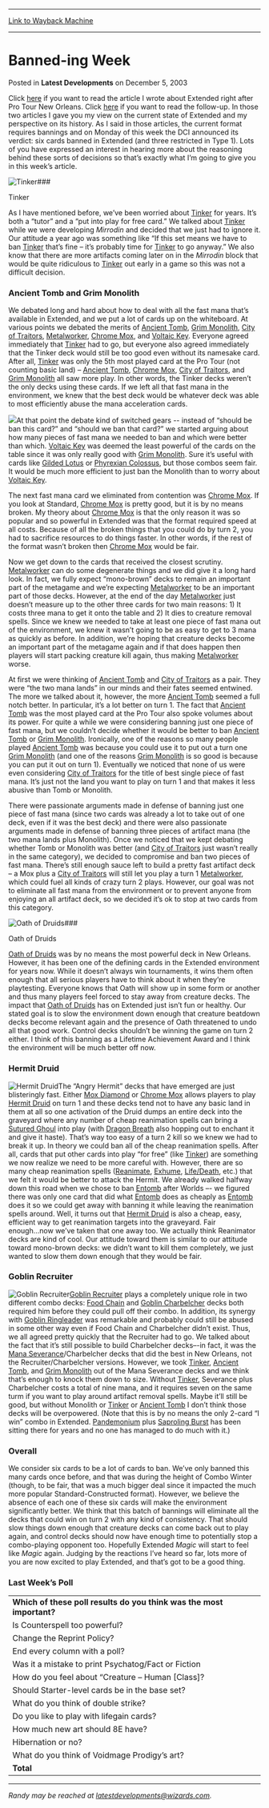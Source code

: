 
---
[Link to Wayback Machine](https://web.archive.org/web/20210430211941/https://magic.wizards.com/en/articles/archive/banned-ing-week-2003-12-05)

[_metadata_:description]:- "Click here if you want to read the article I wrote about Extended right after Pro Tour New Orleans. Click here if you want to read the follow-up. In those two articles I gave you my view on the current state of Extended and my perspective on its history. As I said in those articles, the current format requires bannings and on Monday of this week the DCI announced its verdict:"
[_metadata_:generator]:- "Drupal 7 (http://drupal.org)"
[_metadata_:node]:- "288286"
[_metadata_:publish_date]:- "2003-12-05"
[_metadata_:source]:- "div-main-content"
[_metadata_:title]:- "Banned-ing Week"
[_metadata_:wayback_capture_timestamp]:- "2021-04-30 21:19:41"
[_metadata_:wayback_raw_url]:- "https://web.archive.org/web/20210430211941id_/https://magic.wizards.com/en/articles/archive/banned-ing-week-2003-12-05"
[_metadata_:wayback_url]:- "https://magic.wizards.com/en/articles/archive/banned-ing-week-2003-12-05"
---


Banned-ing Week
===============



 Posted in **Latest Developments**
 on December 5, 2003 











Click [here](http://archive.wizards.com/Magic/Magazine/Article.aspx?x=mtgcom/daily/rb96) if you want to read the article I wrote about Extended right after Pro Tour New Orleans. Click [here](http://archive.wizards.com/Magic/Magazine/Article.aspx?x=mtgcom/daily/rb97) if you want to read the follow-up. In those two articles I gave you my view on the current state of Extended and my perspective on its history. As I said in those articles, the current format requires bannings and on Monday of this week the DCI announced its verdict: six cards banned in Extended (and three restricted in Type 1). Lots of you have expressed an interest in hearing more about the reasoning behind these sorts of decisions so that’s exactly what I’m going to give you in this week’s article.


![Tinker](http://gatherer.wizards.com/Handlers/Image.ashx?size=small&type=card&name=Tinker&options=)### 


Tinker


As I have mentioned before, we’ve been worried about [Tinker](http://gatherer.wizards.com/Pages/Card/Details.aspx?name=Tinker) for years. It’s both a “tutor” and a “put into play for free card.” We talked about [Tinker](http://gatherer.wizards.com/Pages/Card/Details.aspx?name=Tinker) while we were developing *Mirrodin* and decided that we just had to ignore it. Our attitude a year ago was something like “If this set means we have to ban [Tinker](http://gatherer.wizards.com/Pages/Card/Details.aspx?name=Tinker) that’s fine – it’s probably time for [Tinker](http://gatherer.wizards.com/Pages/Card/Details.aspx?name=Tinker) to go anyway.” We also know that there are more artifacts coming later on in the *Mirrodin* block that would be quite ridiculous to [Tinker](http://gatherer.wizards.com/Pages/Card/Details.aspx?name=Tinker) out early in a game so this was not a difficult decision.



### Ancient Tomb and Grim Monolith


We debated long and hard about how to deal with all the fast mana that’s available in Extended, and we put a lot of cards up on the whiteboard. At various points we debated the merits of [Ancient Tomb](http://gatherer.wizards.com/Pages/Card/Details.aspx?name=Ancient+Tomb), [Grim Monolith](http://gatherer.wizards.com/Pages/Card/Details.aspx?name=Grim+Monolith), [City of Traitors](http://gatherer.wizards.com/Pages/Card/Details.aspx?name=City+of+Traitors), [Metalworker](http://gatherer.wizards.com/Pages/Card/Details.aspx?name=Metalworker), [Chrome Mox](http://gatherer.wizards.com/Pages/Card/Details.aspx?name=Chrome+Mox), and [Voltaic Key](http://gatherer.wizards.com/Pages/Card/Details.aspx?name=Voltaic+Key). Everyone agreed immediately that [Tinker](http://gatherer.wizards.com/Pages/Card/Details.aspx?name=Tinker) had to go, but everyone also agreed immediately that the Tinker deck would still be too good even without its namesake card. After all, [Tinker](http://gatherer.wizards.com/Pages/Card/Details.aspx?name=Tinker) was only the 5th most played card at the Pro Tour (not counting basic land) – [Ancient Tomb](http://gatherer.wizards.com/Pages/Card/Details.aspx?name=Ancient+Tomb), [Chrome Mox](http://gatherer.wizards.com/Pages/Card/Details.aspx?name=Chrome+Mox), [City of Traitors](http://gatherer.wizards.com/Pages/Card/Details.aspx?name=City+of+Traitors), and [Grim Monolith](http://gatherer.wizards.com/Pages/Card/Details.aspx?name=Grim+Monolith) all saw more play. In other words, the Tinker decks weren’t the only decks using these cards. If we left all that fast mana in the environment, we knew that the best deck would be whatever deck was able to most efficiently abuse the mana acceleration cards.


![](https://media.wizards.com/legacy/global/images/mtgcom_daily_rb100_pic1_en.jpg)At that point the debate kind of switched gears -- instead of “should be ban this card?” and “should we ban that card?” we started arguing about how many pieces of fast mana we needed to ban and which were better than which. [Voltaic Key](http://gatherer.wizards.com/Pages/Card/Details.aspx?name=Voltaic+Key) was deemed the least powerful of the cards on the table since it was only really good with [Grim Monolith](http://gatherer.wizards.com/Pages/Card/Details.aspx?name=Grim+Monolith). Sure it’s useful with cards like [Gilded Lotus](http://gatherer.wizards.com/Pages/Card/Details.aspx?name=Gilded+Lotus) or [Phyrexian Colossus](http://gatherer.wizards.com/Pages/Card/Details.aspx?name=Phyrexian+Colossus), but those combos seem fair. It would be much more efficient to just ban the Monolith than to worry about [Voltaic Key](http://gatherer.wizards.com/Pages/Card/Details.aspx?name=Voltaic+Key).


The next fast mana card we eliminated from contention was [Chrome Mox](http://gatherer.wizards.com/Pages/Card/Details.aspx?name=Chrome+Mox). If you look at Standard, [Chrome Mox](http://gatherer.wizards.com/Pages/Card/Details.aspx?name=Chrome+Mox) is pretty good, but it is by no means broken. My theory about [Chrome Mox](http://gatherer.wizards.com/Pages/Card/Details.aspx?name=Chrome+Mox) is that the only reason it was so popular and so powerful in Extended was that the format required speed at all costs. Because of all the broken things that you could do by turn 2, you had to sacrifice resources to do things faster. In other words, if the rest of the format wasn’t broken then [Chrome Mox](http://gatherer.wizards.com/Pages/Card/Details.aspx?name=Chrome+Mox) would be fair.


Now we get down to the cards that received the closest scrutiny. [Metalworker](http://gatherer.wizards.com/Pages/Card/Details.aspx?name=Metalworker) can do some degenerate things and we did give it a long hard look. In fact, we fully expect “mono-brown” decks to remain an important part of the metagame and we’re expecting [Metalworker](http://gatherer.wizards.com/Pages/Card/Details.aspx?name=Metalworker) to be an important part of those decks. However, at the end of the day [Metalworker](http://gatherer.wizards.com/Pages/Card/Details.aspx?name=Metalworker) just doesn’t measure up to the other three cards for two main reasons: 1) It costs three mana to get it onto the table and 2) It dies to creature removal spells. Since we knew we needed to take at least one piece of fast mana out of the environment, we knew it wasn’t going to be as easy to get to 3 mana as quickly as before. In addition, we’re hoping that creature decks become an important part of the metagame again and if that does happen then players will start packing creature kill again, thus making [Metalworker](http://gatherer.wizards.com/Pages/Card/Details.aspx?name=Metalworker) worse.


At first we were thinking of [Ancient Tomb](http://gatherer.wizards.com/Pages/Card/Details.aspx?name=Ancient+Tomb) and [City of Traitors](http://gatherer.wizards.com/Pages/Card/Details.aspx?name=City+of+Traitors) as a pair. They were “the two mana lands” in our minds and their fates seemed entwined. The more we talked about it, however, the more [Ancient Tomb](http://gatherer.wizards.com/Pages/Card/Details.aspx?name=Ancient+Tomb) seemed a full notch better. In particular, it’s a lot better on turn 1. The fact that [Ancient Tomb](http://gatherer.wizards.com/Pages/Card/Details.aspx?name=Ancient+Tomb) was the most played card at the Pro Tour also spoke volumes about its power. For quite a while we were considering banning just one piece of fast mana, but we couldn’t decide whether it would be better to ban [Ancient Tomb](http://gatherer.wizards.com/Pages/Card/Details.aspx?name=Ancient+Tomb) or [Grim Monolith](http://gatherer.wizards.com/Pages/Card/Details.aspx?name=Grim+Monolith). Ironically, one of the reasons so many people played [Ancient Tomb](http://gatherer.wizards.com/Pages/Card/Details.aspx?name=Ancient+Tomb) was because you could use it to put out a turn one [Grim Monolith](http://gatherer.wizards.com/Pages/Card/Details.aspx?name=Grim+Monolith) (and one of the reasons [Grim Monolith](http://gatherer.wizards.com/Pages/Card/Details.aspx?name=Grim+Monolith) is so good is because you can put it out on turn 1). Eventually we noticed that none of us were even considering [City of Traitors](http://gatherer.wizards.com/Pages/Card/Details.aspx?name=City+of+Traitors) for the title of best single piece of fast mana. It’s just not the land you want to play on turn 1 and that makes it less abusive than Tomb or Monolith.


There were passionate arguments made in defense of banning just one piece of fast mana (since two cards was already a lot to take out of one deck, even if it was the best deck) and there were also passionate arguments made in defense of banning three pieces of artifact mana (the two mana lands plus Monolith). Once we noticed that we kept debating whether Tomb or Monolith was better (and [City of Traitors](http://gatherer.wizards.com/Pages/Card/Details.aspx?name=City+of+Traitors) just wasn’t really in the same category), we decided to compromise and ban two pieces of fast mana. There’s still enough sauce left to build a pretty fast artifact deck – a Mox plus a [City of Traitors](http://gatherer.wizards.com/Pages/Card/Details.aspx?name=City+of+Traitors) will still let you play a turn 1 [Metalworker](http://gatherer.wizards.com/Pages/Card/Details.aspx?name=Metalworker), which could fuel all kinds of crazy turn 2 plays. However, our goal was not to eliminate all fast mana from the environment or to prevent anyone from enjoying an all artifact deck, so we decided it’s ok to stop at two cards from this category.


![Oath of Druids](http://gatherer.wizards.com/Handlers/Image.ashx?size=small&type=card&name=Oath%20of%20Druids&options=)### 


Oath of Druids


[Oath of Druids](http://gatherer.wizards.com/Pages/Card/Details.aspx?name=Oath+of+Druids) was by no means the most powerful deck in New Orleans. However, it has been one of the defining cards in the Extended environment for years now. While it doesn’t always win tournaments, it wins them often enough that all serious players have to think about it when they’re playtesting. Everyone knows that Oath will show up in some form or another and thus many players feel forced to stay away from creature decks. The impact that [Oath of Druids](http://gatherer.wizards.com/Pages/Card/Details.aspx?name=Oath+of+Druids) has on Extended just isn’t fun or healthy. Our stated goal is to slow the environment down enough that creature beatdown decks become relevant again and the presence of Oath threatened to undo all that good work. Control decks shouldn’t be winning the game on turn 2 either. I think of this banning as a Lifetime Achievement Award and I think the environment will be much better off now.



### Hermit Druid



![Hermit Druid](http://gatherer.wizards.com/Handlers/Image.ashx?size=small&type=card&name=Hermit%20Druid&options=)The “Angry Hermit” decks that have emerged are just blisteringly fast. Either [Mox Diamond](http://gatherer.wizards.com/Pages/Card/Details.aspx?name=Mox+Diamond) or [Chrome Mox](http://gatherer.wizards.com/Pages/Card/Details.aspx?name=Chrome+Mox) allows players to play [Hermit Druid](http://gatherer.wizards.com/Pages/Card/Details.aspx?name=Hermit+Druid) on turn 1 and these decks tend not to have any basic land in them at all so one activation of the Druid dumps an entire deck into the graveyard where any number of cheap reanimation spells can bring a [Sutured Ghoul](http://gatherer.wizards.com/Pages/Card/Details.aspx?name=Sutured+Ghoul) into play (with [Dragon Breath](http://gatherer.wizards.com/Pages/Card/Details.aspx?name=Dragon+Breath) also hopping out to enchant it and give it haste). That’s way too easy of a turn 2 kill so we knew we had to break it up. In theory we could ban all of the cheap reanimation spells. After all, cards that put other cards into play “for free” (like [Tinker](http://gatherer.wizards.com/Pages/Card/Details.aspx?name=Tinker)) are something we now realize we need to be more careful with. However, there are so many cheap reanimation spells ([Reanimate](http://gatherer.wizards.com/Pages/Card/Details.aspx?name=Reanimate), [Exhume](http://gatherer.wizards.com/Pages/Card/Details.aspx?name=Exhume), [Life/Death](http://gatherer.wizards.com/Pages/Card/Details.aspx?name=Life%2FDeath), etc.) that we felt it would be better to attack the Hermit. We already walked halfway down this road when we chose to ban [Entomb](http://gatherer.wizards.com/Pages/Card/Details.aspx?name=Entomb) after Worlds –- we figured there was only one card that did what [Entomb](http://gatherer.wizards.com/Pages/Card/Details.aspx?name=Entomb) does as cheaply as [Entomb](http://gatherer.wizards.com/Pages/Card/Details.aspx?name=Entomb) does it so we could get away with banning it while leaving the reanimation spells around. Well, it turns out that [Hermit Druid](http://gatherer.wizards.com/Pages/Card/Details.aspx?name=Hermit+Druid) is also a cheap, easy, efficient way to get reanimation targets into the graveyard. Fair enough...now we’ve taken that one away too. We actually think Reanimator decks are kind of cool. Our attitude toward them is similar to our attitude toward mono-brown decks: we didn’t want to kill them completely, we just wanted to slow them down enough that they would be fair.



### Goblin Recruiter



![Goblin Recruiter](http://gatherer.wizards.com/Handlers/Image.ashx?size=small&type=card&name=Goblin%20Recruiter&options=)[Goblin Recruiter](http://gatherer.wizards.com/Pages/Card/Details.aspx?name=Goblin+Recruiter) plays a completely unique role in two different combo decks: [Food Chain](http://gatherer.wizards.com/Pages/Card/Details.aspx?name=Food+Chain) and [Goblin Charbelcher](http://gatherer.wizards.com/Pages/Card/Details.aspx?name=Goblin+Charbelcher) decks both required him before they could pull off their combo. In addition, its synergy with [Goblin Ringleader](http://gatherer.wizards.com/Pages/Card/Details.aspx?name=Goblin+Ringleader) was remarkable and probably could still be abused in some other way even if Food Chain and Charbelcher didn’t exist. Thus, we all agreed pretty quickly that the Recruiter had to go. We talked about the fact that it’s still possible to build Charbelcher decks–-in fact, it was the [Mana Severance](http://gatherer.wizards.com/Pages/Card/Details.aspx?name=Mana+Severance)/Charbelcher decks that did the best in New Orleans, not the Recruiter/Charbelcher versions. However, we took [Tinker](http://gatherer.wizards.com/Pages/Card/Details.aspx?name=Tinker), [Ancient Tomb](http://gatherer.wizards.com/Pages/Card/Details.aspx?name=Ancient+Tomb), and [Grim Monolith](http://gatherer.wizards.com/Pages/Card/Details.aspx?name=Grim+Monolith) out of the Mana Severance decks and we think that’s enough to knock them down to size. Without [Tinker](http://gatherer.wizards.com/Pages/Card/Details.aspx?name=Tinker), Severance plus Charbelcher costs a total of nine mana, and it requires seven on the same turm if you want to play around artifact removal spells. Maybe it’ll still be good, but without Monolith or [Tinker](http://gatherer.wizards.com/Pages/Card/Details.aspx?name=Tinker) or [Ancient Tomb](http://gatherer.wizards.com/Pages/Card/Details.aspx?name=Ancient+Tomb) I don’t think those decks will be overpowered. (Note that this is by no means the only 2-card “I win” combo in Extended. [Pandemonium](http://gatherer.wizards.com/Pages/Card/Details.aspx?name=Pandemonium) plus [Saproling Burst](http://gatherer.wizards.com/Pages/Card/Details.aspx?name=Saproling+Burst) has been sitting there for years and no one has managed to do much with it.)



### Overall


We consider six cards to be a lot of cards to ban. We’ve only banned this many cards once before, and that was during the height of Combo Winter (though, to be fair, that was a much bigger deal since it impacted the much more popular Standard-Constructed format). However, we believe the absence of each one of these six cards will make the environment significantly better. We think that this batch of bannings will eliminate all the decks that could win on turn 2 with any kind of consistency. That should slow things down enough that creature decks can come back out to play again, and control decks should now have enough time to potentially stop a combo-playing opponent too. Hopefully Extended *Magic* will start to feel like *Magic* again. Judging by the reactions I’ve heard so far, lots more of you are now excited to play Extended, and that’s got to be a good thing.


### Last Week’s Poll





|  |
| --- |
| **Which of these poll results do you think was the most important?**  |
| Is Counterspell too powerful? | 2312 | 29.3% |
| Change the Reprint Policy? | 2241 | 28.4% |
| End every column with a poll? | 722 | 9.1% |
| Was it a mistake to print Psychatog/Fact or Fiction | 621 | 7.9% |
| How do you feel about “Creature – Human [Class]? | 469 | 5.9% |
| Should Starter-level cards be in the base set? | 427 | 5.4% |
| What do you think of double strike? | 411 | 5.2% |
| Do you like to play with lifegain cards? | 222 | 2.8% |
| How much new art should 8E have? | 204 | 2.6% |
| Hibernation or no? | 197 | 2.5% |
| What do you think of Voidmage Prodigy’s art? | 68 | 0.9% |
| **Total** | **7894** | **100.0%** |




---

*Randy may be reached at [latestdevelopments@wizards.com](mailto:latestdevelopments@wizards.com).*








